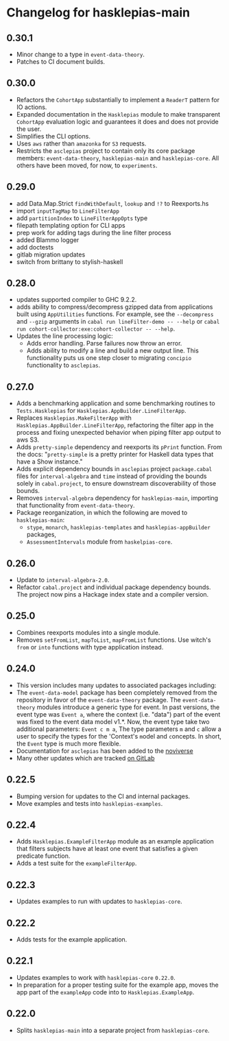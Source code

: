 # Changelog for hasklepias-main

## 0.30.1

* Minor change to a type in `event-data-theory`.
* Patches to CI document builds.

## 0.30.0

* Refactors the `CohortApp` substantially to implement a `ReaderT` pattern for IO actions.
* Expanded documentation in the `Hasklepias` module to make transparent
  `CohortApp` evaluation logic and guarantees it does and does not provide the
  user.
* Simplifies the CLI options.
* Uses `aws` rather than `amazonka` for `S3` requests.
* Restricts the `asclepias` project to contain only its core package members:
  `event-data-theory`, `hasklepias-main` and `hasklepias-core`. All others have
  been moved, for now, to `experiments`.

## 0.29.0

* add Data.Map.Strict `findWithDefault`, `lookup` and `!?` to Reexports.hs
* import `inputTagMap` to `LineFilterApp`
* add `partitionIndex` to `LineFilterAppOpts` type
* filepath templating option for CLI apps
* prep work for adding tags during the line filter process
* added Blammo logger
* add doctests
* gitlab migration updates
* switch from brittany to stylish-haskell

## 0.28.0

* updates supported compiler to GHC 9.2.2.
* adds ability to compress/decompress gzipped data from applications
built using `AppUtilities` functions.
For example, see the `--decompress` and `--gzip` arguments in
`cabal run lineFilter-demo -- --help` or
`cabal run cohort-collector:exe:cohort-collector -- --help`.
* Updates the line processing logic:
  * Adds error handling. Parse failures now throw an error.
  * Adds ability to modify a line and build a new output line.
  This functionality puts us one step closer to migrating `concipio`
  functionality to `asclepias`.

## 0.27.0

* Adds a benchmarking application and some benchmarking routines to `Tests.Hasklepias` for `Hasklepias.AppBuilder.LineFilterApp`.
* Replaces `Hasklepias.MakeFilterApp` with `Hasklepias.AppBuilder.LineFilterApp`, refactoring the filter app in the process and fixing unexpected behavior when piping filter app output to aws S3.
* Adds `pretty-simple` dependency and reexports its `pPrint` function.
From the docs: "`pretty-simple` is a pretty printer
for Haskell data types that have a Show instance."
* Adds explicit dependency bounds in `asclepias` project `package.cabal` files for `interval-algebra` and `time` instead of providing the bounds solely in `cabal.project`, to ensure downstream discoverability of those bounds.
* Removes `interval-algebra` dependency for `hasklepias-main`, importing that functionality from `event-data-theory`.
* Package reorganization, in which the following are moved to `hasklepias-main`:
  * `stype`, `monarch`, `hasklepias-templates` and `hasklepias-appBuilder` packages,
  * `AssessmentIntervals` module from `haskelpias-core`.

## 0.26.0

* Update to `interval-algebra-2.0`.
* Refactor `cabal.project` and individual package dependency bounds.
The project now pins a Hackage index state and a compiler version.

## 0.25.0

* Combines reexports modules into a single module.
* Removes `setFromList`, `mapToList`, `mapFromList` functions.
Use witch's `from` or `into` functions with type application instead.

## 0.24.0

* This version includes many updates to associated packages including:
* The `event-data-model` package has been completely removed from the repository
in favor of the `event-data-theory` package.
The `event-data-theory` modules introduce a generic type for event.
In past versions, the event type was `Event a`,
where the context (i.e. "data") part of the event was fixed
to the event data model v1.*.
Now, the event type take two additional parameters: `Event c m a`,
The type parameters `m` and `c` allow a user to specify
the types for the 'Context's `m`odel and `c`oncepts.
In short, the `Event` type is much more flexible.
* Documentation for `asclepias` has been added to the
[noviverse](https://docs.novisci.com/noviverse/index.html)
* Many other updates which are tracked
[on GitLab](https://gitlab.com/targetrwe/epistats/nsstat/asclepias/-/milestones/1#tab-issues)

## 0.22.5

* Bumping version for updates to the CI and internal packages.
* Move examples and tests into `hasklepias-examples`.

## 0.22.4

* Adds `Hasklepias.ExampleFilterApp` module as an example application
that filters subjects have at least one event
that satisfies a given predicate function.
* Adds a test suite for the `exampleFilterApp`.

## 0.22.3

* Updates examples to run with updates to `hasklepias-core`.

## 0.22.2

* Adds tests for the example application.

## 0.22.1

* Updates examples to work with `hasklepias-core` `0.22.0`.
* In preparation for a proper testing suite for the example app, moves the app part of the `exampleApp` code into to `Hasklepias.ExampleApp`.

## 0.22.0

* Splits `hasklepias-main` into a separate project from `hasklepias-core`.
